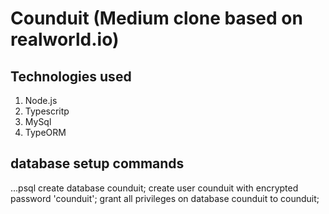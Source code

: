 # Counduit (Medium clone based on realworld.io)

## Technologies used

1. Node.js
2. Typescritp
3. MySql
4. TypeORM



## database setup commands
 ...psql
    create database counduit;
    create user counduit with encrypted password 'counduit';
    grant all privileges on database counduit to counduit;    